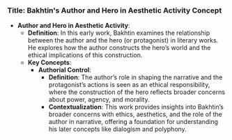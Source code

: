 ### Title: **Bakhtin's Author and Hero in Aesthetic Activity Concept**
- **Author and Hero in Aesthetic Activity**:
  - **Definition**: In this early work, Bakhtin examines the relationship between the author and the hero (or protagonist) in literary works. He explores how the author constructs the hero’s world and the ethical implications of this construction.
  - **Key Concepts**:
    - **Authorial Control**:
      - **Definition**: The author’s role in shaping the narrative and the protagonist’s actions is seen as an ethical responsibility, where the construction of the hero reflects broader concerns about power, agency, and morality.
      - **Contextualization**: This work provides insights into Bakhtin’s broader concerns with ethics, aesthetics, and the role of the author in narrative, offering a foundation for understanding his later concepts like dialogism and polyphony.